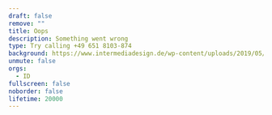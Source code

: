 ```yaml
---
draft: false
remove: ""
title: Oops
description: Something went wrong
type: Try calling +49 651 8103-874
background: https://www.intermediadesign.de/wp-content/uploads/2019/05/GEODESIC_2-1826x1280.jpg
unmute: false
orgs:
  - ID
fullscreen: false
noborder: false
lifetime: 20000
---
```

